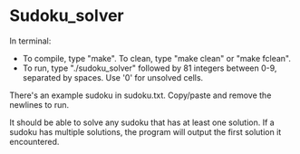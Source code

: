 # Sudoku_solver

In terminal:

-  To compile, type "make". To clean, type "make clean" or "make fclean".
-  To run, type "./sudoku_solver" followed by 81 integers between 0-9, separated by spaces. Use '0' for unsolved cells. 

There's an example sudoku in sudoku.txt. Copy/paste and remove the newlines to run.

It should be able to solve any sudoku that has at least one solution. If a sudoku has multiple solutions, the program will output the first solution it encountered.
